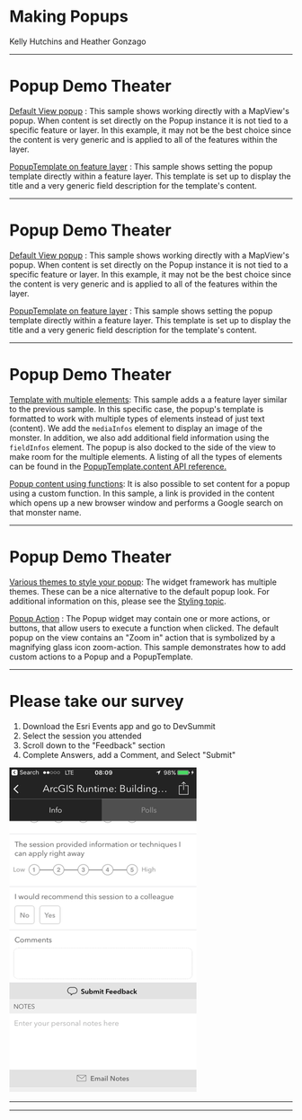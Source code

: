 <!-- .slide: data-background="../reveal.js/img/title.png" -->
<!-- .slide: class="title" -->
# Making Popups
Kelly Hutchins and Heather Gonzago

---

<div style="text-align: left">

<h1>Popup Demo Theater</h1>
<p><a href="Demos/1-default_popup.html">Default View popup</a> : This sample shows working directly with a MapView's popup. When content is set directly on the Popup instance it is not tied to a specific feature or layer. In this example, it may not be the best choice since the content is very generic and is applied to all of the features within the layer.</p>

<p><a href="Demos/2-popupTemplate.html">PopupTemplate on feature layer</a> : This sample shows setting the popup template directly within a feature layer. This template is set up to display the title and a very generic field description for the template's content.</p>

---

<div style="text-align: left">

<h1>Popup Demo Theater</h1>
<p><a href="Demos/1-default_popup.html">Default View popup</a> : This sample shows working directly with a MapView's popup. When content is set directly on the Popup instance it is not tied to a specific feature or layer. In this example, it may not be the best choice since the content is very generic and is applied to all of the features within the layer.</p>

<p><a href="Demos/2-popupTemplate.html">PopupTemplate on feature layer</a> : This sample shows setting the popup template directly within a feature layer. This template is set up to display the title and a very generic field description for the template's content.</p>

---

<div style="text-align: left">

<h1>Popup Demo Theater</h1>

<p><a href="Demos/3-multipleElements.html">Template with multiple elements</a>: This sample adds a a feature layer similar to the previous sample. In this specific case, the popup's template is formatted to work with multiple types of elements instead of just text (content). We add the <code>mediaInfos</code> element to display an image of the monster. In addition, we also add additional field information using the <code>fieldInfos</code> element. The popup is also docked to the side of the view to make room for the multiple elements. A listing of all the types of elements can be found in the <a href="https://developers.arcgis.com/javascript/latest/api-reference/esri-PopupTemplate.html#content">PopupTemplate.content API reference.</a></p>

<p><a href="Demos/4-popupFunctionContent.html">Popup content using functions</a>: It is also possible to set content for a popup using a custom function. In this sample, a link is provided in the content which opens up a new browser window and performs a Google search on that monster name.</p>

---

<div style="text-align: left">

<h1>Popup Demo Theater</h1>

<p><a href="Demos/5-popupTheme.html">Various themes to style your popup</a>: The widget framework has multiple themes. These can be a nice alternative to the default popup look. For additional information on this, please see the <a href="https://developers.arcgis.com/javascript/latest/guide/styling/index.html">Styling topic</a>. </p>

<p><a href="Demos/6-popupAction.html">Popup Action</a> : The Popup widget may contain one or more actions, or buttons, that allow users to execute a function when clicked. The default popup on the view contains an "Zoom in" action that is symbolized by a magnifying glass icon zoom-action. This sample demonstrates how to add custom actions to a Popup and a PopupTemplate. </p>
 
---

# Please take our survey
1. Download the Esri Events app and go to DevSummit
2. Select the session you attended
3. Scroll down to the "Feedback" section
4. Complete Answers, add a Comment, and Select "Submit"

![Submit Feedback](Images/submit-feedback.png)


---

<!--.slide: data-background="../reveal.js/img/end.png" -->

---
